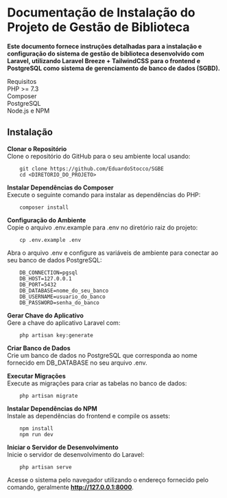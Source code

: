 <h1>Documentação de Instalação do Projeto de Gestão de Biblioteca</h1>

**Este documento fornece instruções detalhadas para a instalação e configuração do sistema de gestão de biblioteca desenvolvido com Laravel, utilizando Laravel Breeze + TailwindCSS para o frontend e PostgreSQL como sistema de gerenciamento de banco de dados (SGBD).**

Requisitos<br>
PHP >= 7.3<br>
Composer<br>
PostgreSQL<br>
Node.js e NPM

<h2>Instalação</h2>

**Clonar o Repositório**<br>
Clone o repositório do GitHub para o seu ambiente local usando:

        git clone https://github.com/EduardoStocco/SGBE
        cd <DIRETORIO_DO_PROJETO>

**Instalar Dependências do Composer**<br>
Execute o seguinte comando para instalar as dependências do PHP:

        composer install

**Configuração do Ambiente**<br>
Copie o arquivo .env.example para .env no diretório raiz do projeto:

        cp .env.example .env

Abra o arquivo .env e configure as variáveis de ambiente para conectar ao seu banco de dados PostgreSQL:

        DB_CONNECTION=pgsql
        DB_HOST=127.0.0.1
        DB_PORT=5432
        DB_DATABASE=nome_do_seu_banco
        DB_USERNAME=usuario_do_banco
        DB_PASSWORD=senha_do_banco

**Gerar Chave do Aplicativo**<br>
Gere a chave do aplicativo Laravel com:

        php artisan key:generate
   
**Criar Banco de Dados**<br>
Crie um banco de dados no PostgreSQL que corresponda ao nome fornecido em DB_DATABASE no seu arquivo .env.

**Executar Migrações**<br>
Execute as migrações para criar as tabelas no banco de dados:

        php artisan migrate
   
**Instalar Dependências do NPM**<br>
Instale as dependências do frontend e compile os assets:

        npm install
        npm run dev

**Iniciar o Servidor de Desenvolvimento**<br>
Inicie o servidor de desenvolvimento do Laravel:

        php artisan serve
   
Acesse o sistema pelo navegador utilizando o endereço fornecido pelo comando, geralmente **http://127.0.0.1:8000**.
